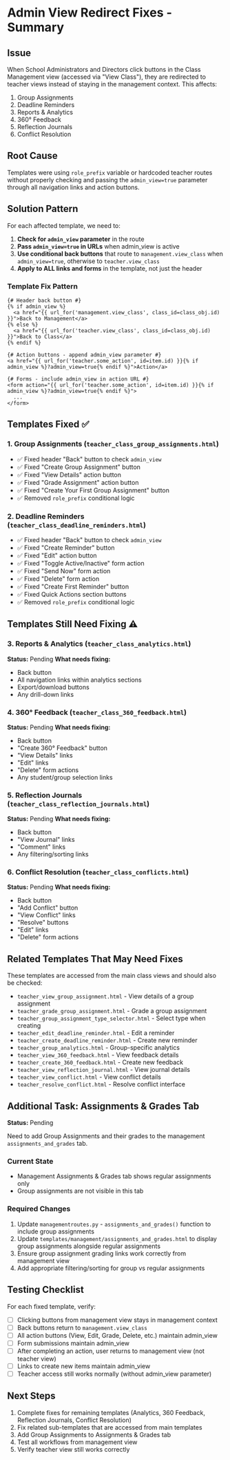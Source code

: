 # Admin View Redirect Fixes - Summary

## Issue
When School Administrators and Directors click buttons in the Class Management view (accessed via "View Class"), they are redirected to teacher views instead of staying in the management context. This affects:

1. Group Assignments
2. Deadline Reminders  
3. Reports & Analytics
4. 360° Feedback
5. Reflection Journals
6. Conflict Resolution

## Root Cause
Templates were using `role_prefix` variable or hardcoded teacher routes without properly checking and passing the `admin_view=true` parameter through all navigation links and action buttons.

## Solution Pattern
For each affected template, we need to:

1. **Check for `admin_view` parameter** in the route
2. **Pass `admin_view=true` in URLs** when admin_view is active
3. **Use conditional back buttons** that route to `management.view_class` when `admin_view=true`, otherwise to `teacher.view_class`
4. **Apply to ALL links and forms** in the template, not just the header

### Template Fix Pattern

```jinja
{# Header back button #}
{% if admin_view %}
  <a href="{{ url_for('management.view_class', class_id=class_obj.id) }}">Back to Management</a>
{% else %}
  <a href="{{ url_for('teacher.view_class', class_id=class_obj.id) }}">Back to Class</a>
{% endif %}

{# Action buttons - append admin_view parameter #}
<a href="{{ url_for('teacher.some_action', id=item.id) }}{% if admin_view %}?admin_view=true{% endif %}">Action</a>

{# Forms - include admin_view in action URL #}
<form action="{{ url_for('teacher.some_action', id=item.id) }}{% if admin_view %}?admin_view=true{% endif %}">
  ...
</form>
```

## Templates Fixed ✅

### 1. Group Assignments (`teacher_class_group_assignments.html`)
- ✅ Fixed header "Back" button to check `admin_view`
- ✅ Fixed "Create Group Assignment" button
- ✅ Fixed "View Details" action button
- ✅ Fixed "Grade Assignment" action button
- ✅ Fixed "Create Your First Group Assignment" button
- ✅ Removed `role_prefix` conditional logic

### 2. Deadline Reminders (`teacher_class_deadline_reminders.html`)
- ✅ Fixed header "Back" button to check `admin_view`
- ✅ Fixed "Create Reminder" button
- ✅ Fixed "Edit" action button
- ✅ Fixed "Toggle Active/Inactive" form action
- ✅ Fixed "Send Now" form action
- ✅ Fixed "Delete" form action
- ✅ Fixed "Create First Reminder" button
- ✅ Fixed Quick Actions section buttons
- ✅ Removed `role_prefix` conditional logic

## Templates Still Need Fixing ⚠️

### 3. Reports & Analytics (`teacher_class_analytics.html`)
**Status:** Pending
**What needs fixing:**
- Back button
- All navigation links within analytics sections
- Export/download buttons
- Any drill-down links

### 4. 360° Feedback (`teacher_class_360_feedback.html`)
**Status:** Pending
**What needs fixing:**
- Back button
- "Create 360° Feedback" button
- "View Details" links
- "Edit" links
- "Delete" form actions
- Any student/group selection links

### 5. Reflection Journals (`teacher_class_reflection_journals.html`)
**Status:** Pending
**What needs fixing:**
- Back button
- "View Journal" links
- "Comment" links
- Any filtering/sorting links

### 6. Conflict Resolution (`teacher_class_conflicts.html`)
**Status:** Pending
**What needs fixing:**
- Back button
- "Add Conflict" button
- "View Conflict" links
- "Resolve" buttons
- "Edit" links
- "Delete" form actions

## Related Templates That May Need Fixes

These templates are accessed from the main class views and should also be checked:

- `teacher_view_group_assignment.html` - View details of a group assignment
- `teacher_grade_group_assignment.html` - Grade a group assignment
- `teacher_group_assignment_type_selector.html` - Select type when creating
- `teacher_edit_deadline_reminder.html` - Edit a reminder
- `teacher_create_deadline_reminder.html` - Create new reminder
- `teacher_group_analytics.html` - Group-specific analytics
- `teacher_view_360_feedback.html` - View feedback details
- `teacher_create_360_feedback.html` - Create new feedback
- `teacher_view_reflection_journal.html` - View journal details
- `teacher_view_conflict.html` - View conflict details
- `teacher_resolve_conflict.html` - Resolve conflict interface

## Additional Task: Assignments & Grades Tab

**Status:** Pending

Need to add Group Assignments and their grades to the management `assignments_and_grades` tab.

### Current State
- Management Assignments & Grades tab shows regular assignments only
- Group assignments are not visible in this tab

### Required Changes
1. Update `managementroutes.py` - `assignments_and_grades()` function to include group assignments
2. Update `templates/management/assignments_and_grades.html` to display group assignments alongside regular assignments
3. Ensure group assignment grading links work correctly from management view
4. Add appropriate filtering/sorting for group vs regular assignments

## Testing Checklist

For each fixed template, verify:
- [ ] Clicking buttons from management view stays in management context
- [ ] Back buttons return to `management.view_class`
- [ ] All action buttons (View, Edit, Grade, Delete, etc.) maintain admin_view
- [ ] Form submissions maintain admin_view
- [ ] After completing an action, user returns to management view (not teacher view)
- [ ] Links to create new items maintain admin_view
- [ ] Teacher access still works normally (without admin_view parameter)

## Next Steps

1. Complete fixes for remaining templates (Analytics, 360 Feedback, Reflection Journals, Conflict Resolution)
2. Fix related sub-templates that are accessed from main templates
3. Add Group Assignments to Assignments & Grades tab
4. Test all workflows from management view
5. Verify teacher view still works correctly

